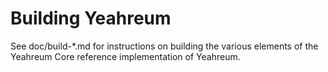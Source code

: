 Building Yeahreum
=============

See doc/build-*.md for instructions on building the various
elements of the Yeahreum Core reference implementation of Yeahreum.
